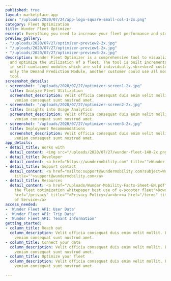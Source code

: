 ```yaml
---
published: true
layout: marketplace-app
icon: "/uploads/2020/07/24/app-logo-square-small-col-1-2x.png"
category: Fleet Optimization
title: Wunder Fleet Optimizer
excerpt: Everything you need to increase your fleet performance and streamline workflows.
preview_gallery:
- "/uploads/2020/07/27/optimizer-preview2-2x.jpg"
- "/uploads/2020/07/27/optimizer-preview1-2x.jpg"
- "/uploads/2020/07/27/optimizer-preview3-2x.jpg"
description: Wunder Fleet Optimizer is a comprehensive tool to visualize, understand
  and optimize the utilization of a fleet. The tool is built incrementally, separated
  in self-contained modules which are sold individually.<br><br>A customer could use
  only the Demand Prediction Module, another customer could use all modules in one
  tool.
screenshot_details:
- screenshot: "/uploads/2020/07/27/optimizer-screen1-2x.jpg"
  title: Analyze Fleet Utilization
  screenshot_description: Velit officia consequat duis enim velit mollit. Exercitation
    veniam consequat sunt nostrud amet.
- screenshot: "/uploads/2020/07/27/optimizer-screen2-2x.jpg"
  title: Insights into Usage Analytics
  screenshot_description: Velit officia consequat duis enim velit mollit. Exercitation
    veniam consequat sunt nostrud amet.
- screenshot: "/uploads/2020/07/27/optimizer-screen3-2x.jpg"
  title: Deployment Recommendations
  screenshot_description: Velit officia consequat duis enim velit mollit. Exercitation
    veniam consequat sunt nostrud amet.
app_details:
- detail_title: Works with
  detail_content: <img src="/uploads/2020/07/27/wunder-fleet-140-2x.png">
- detail_title: Developer
  detail_content: <a href="https://wundermobility.com" title="">Wunder Mobility →</a>
- detail_title: Support contact
  detail_content: <a href="mailto:support@wundermobility.com?subject=Wunder%20Fleet%20Optimization%20support&amp;body=Hey%20Wunder%20team%2C%0D%0A%0D%0AI%20have%20a%20question%20regarding%20your%20Wunder%20Fleet%20Optimization%20app."
    title="">support@wundermobility.com</a>
- detail_title: Resources
  detail_content: <a href="/uploads/Wunder-Mobility-Facts-Sheet-EN.pdf" title="Download
    the fleet optimization whitepaper best use of e-scooter fleet">Download Whitepaper</a><br><a
    href="/privacy" title="">Privacy Policy</a><br><a href="/terms" title="">Terms
    of Service</a>
access_needed:
- 'Wunder Fleet API: User Data'
- 'Wunder Fleet API: Trip Data'
- 'Wunder Fleet API: Tenant Information'
getting_started:
- column_title: Reach out
  column_description: Velit officia consequat duis enim velit mollit. Exercitation
    veniam consequat sunt nostrud amet.
- column_title: Connect your data
  column_description: Velit officia consequat duis enim velit mollit. Exercitation
    veniam consequat sunt nostrud amet.
- column_title: Optimize your fleet
  column_description: Velit officia consequat duis enim velit mollit. Exercitation
    veniam consequat sunt nostrud amet.

---
```

